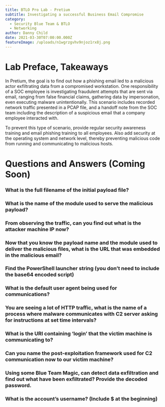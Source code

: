```yaml
---
title: BTLO Pro Lab - Pretium
subtitle: Investigating a successful Business Email Compromise
category:
  - Security Blue Team & BTLO
  - Networking
author: Danny Child
date: 2021-03-30T07:00:00.000Z
featureImage: /uploads/n1wgrzgvhv9njoz1rx8j.png
---
```

# **Lab Preface, Takeaways**

In Pretium, the goal is to find out how a phishing email led to a malicious actor exfiltrating data from a compromised workstation. One responsibility of a SOC employee is investigating fraudulent attempts that are sent via email, ranging from false financial claims, gathering data by impersonation, even executing malware unintentionally. This scenario includes recorded network traffic presented in a PCAP file, and a handoff note from the SOC team including the description of a suspicious email that a company employee interacted with.

To prevent this type of scenario, provide regular security awareness training and email phishing training to all employees. Also add security at the operating system and network level, thereby preventing malicious code from running and communicating to malicious hosts.

# **Questions and Answers (Coming Soon)**

### **What is the full filename of the initial payload file?**

### **What is the name of the module used to serve the malicious payload?**

### **From observing the traffic, can you find out what is the attacker machine IP now?**

### **Now that you know the payload name and the module used to deliver the malicious files, what is the URL that was embedded in the malicious email?**

### **Find the PowerShell launcher string (you don’t need to include the base64 encoded script)**

### **What is the default user agent being used for communications?**

### **You are seeing a lot of HTTP traffic, what is the name of a process where malware communicates with C2 server asking for instructions at set time intervals?**

### **What is the URI containing ‘login’ that the victim machine is communicating to?**

### **Can you name the post-exploitation framework used for C2 communication now to our victim machine?**

### **Using some Blue Team Magic, can detect data exfiltration and find out what have been exfiltrated? Provide the decoded password.**

### **What is the account’s username? (Include $ at the beginning)**